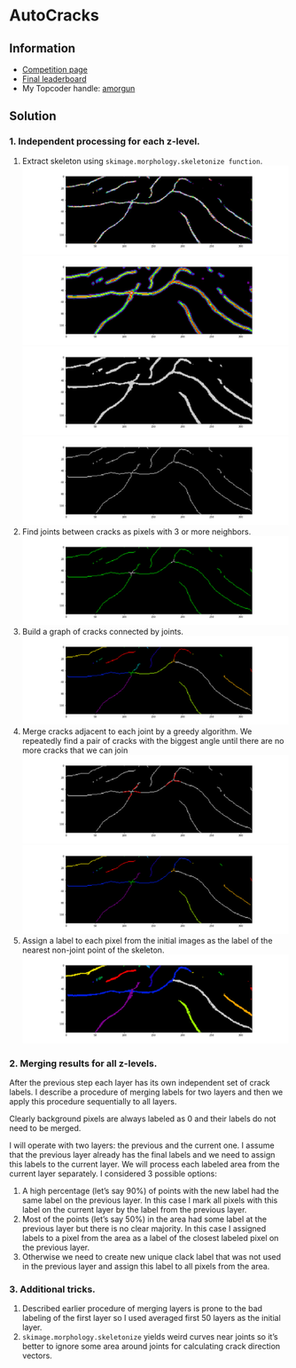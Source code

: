 # AutoCracks
## Information
- [Competition page](https://community.topcoder.com/longcontest/?module=ViewProblemStatement&rd=17037&pm=14753)
- [Final leaderboard](https://community.topcoder.com/longcontest/stats/?module=ViewOverview&rd=17037)
- My Topcoder handle: [amorgun](https://www.topcoder.com/members/amorgun/)

## Solution
### 1. Independent processing for each z-level.
1) Extract skeleton using `skimage.morphology.skeletonize function`.
![Initial image](/readme_images/initial.png)
![Blurred image](readme_images/initial_blured.png)
![Binarized blurred image](readme_images/initial_blured_binarized.png)
![Skeleton](readme_images/skeleton.png)
2) Find joints between cracks as pixels with 3 or more neighbors.
![Skeleton with joint areas](readme_images/skeleton_with_joints.png)
3) Build a graph of cracks connected by joints.
![Separate skeleton parts](readme_images/bone_map.png)
4) Merge cracks adjacent to each joint by a greedy algorithm. We repeatedly find a pair of cracks with the biggest angle until there are no more cracks that we can join
![Direction vectors for cracks adjacent to the joints](readme_images/part_vectors.png)
![Skeleton parts after merging lined cracks](readme_images/merged_skeleton.png)
5) Assign a label to each pixel from the initial images as the label of the nearest non-joint point of the skeleton.
![Final result for the layer](readme_images/final_layer_result.png)

### 2. Merging results for all z-levels.
After the previous step each layer has its own independent set of crack labels. I describe a procedure of merging labels for two layers and then we apply this procedure sequentially to all layers.

Clearly background pixels are always labeled as 0 and their labels do not need to be merged.

I will operate with two layers: the previous and the current one. I assume that the previous layer already has the final labels and we need to assign this labels to the current layer. We will process each labeled area from the current layer separately. I considered 3 possible options:
1) A high percentage (let’s say 90%) of points with the new label had the same label on the previous layer. In this case I mark all pixels with this label on the current layer by the label from the previous layer.
2) Most of the points (let’s say 50%) in the area had some label at the previous layer but there is no clear majority. In this case I assigned labels to a pixel from the area as a label of the closest labeled pixel on the previous layer.
3) Otherwise we need to create new unique clack label that was not used in the previous layer and assign this label to all pixels from the area. 
    
### 3. Additional tricks.
1) Described earlier procedure of merging layers is prone to the bad labeling of the first layer so I used averaged first 50 layers as the initial layer.
2) `skimage.morphology.skeletonize` yields weird curves near joints so it’s better to ignore some area around joints for calculating crack direction vectors.

